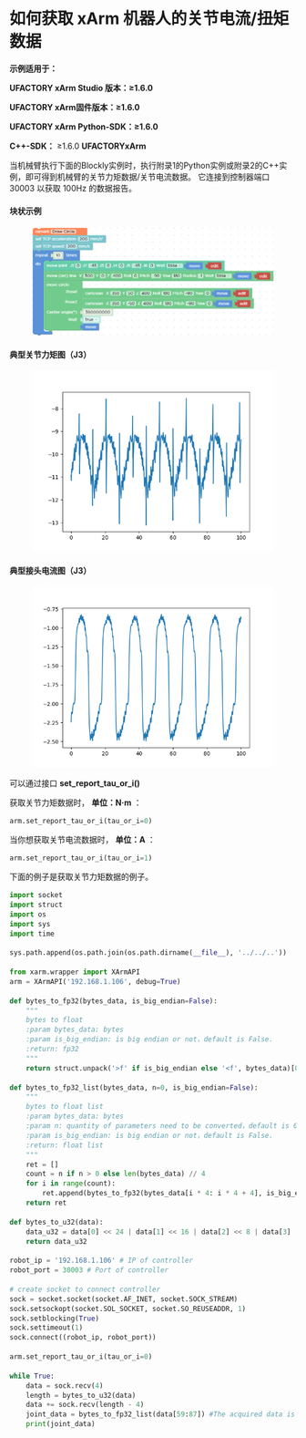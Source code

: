# 如何获取 xArm 机器人的关节电流/扭矩数据

**示例适用于：**

**UFACTORY xArm Studio 版本：≥1.6.0**

**UFACTORY xArm固件版本：≥1.6.0**

**UFACTORY xArm Python-SDK：≥1.6.0**

**C++-SDK：** ≥1.6.0 **UFACTORYxArm**

当机械臂执行下面的Blockly实例时，执行附录1的Python实例或附录2的C++实例，即可得到机械臂的关节力矩数据/关节电流数据。 它连接到控制器端口 30003 以获取 100Hz 的数据报告。

#### 块状示例

<figure><img src="../.gitbook/assets/图片.png" alt=""><figcaption></figcaption></figure>

#### 典型关节力矩图（J3）

<figure><img src="../.gitbook/assets/图片 (1).png" alt=""><figcaption></figcaption></figure>

#### 典型接头电流图（J3）

<figure><img src="../.gitbook/assets/图片 (2).png" alt=""><figcaption></figcaption></figure>

可以通过接口 **set\_report\_tau\_or\_i()**

获取关节力矩数据时， **单位：N·m** ：

```python
arm.set_report_tau_or_i(tau_or_i=0)
```

当你想获取关节电流数据时， **单位：A** ：

```python
arm.set_report_tau_or_i(tau_or_i=1)
```



下面的例子是获取关节力矩数据的例子。

```python
import socket
import struct
import os
import sys
import time

sys.path.append(os.path.join(os.path.dirname(__file__), '../../..'))

from xarm.wrapper import XArmAPI
arm = XArmAPI('192.168.1.106', debug=True)

def bytes_to_fp32(bytes_data, is_big_endian=False):
    """
    bytes to float
    :param bytes_data: bytes
    :param is_big_endian: is big endian or not，default is False.
    :return: fp32
    """
    return struct.unpack('>f' if is_big_endian else '<f', bytes_data)[0]

def bytes_to_fp32_list(bytes_data, n=0, is_big_endian=False):
    """
    bytes to float list
    :param bytes_data: bytes
    :param n: quantity of parameters need to be converted，default is 0，all bytes converted.
    :param is_big_endian: is big endian or not，default is False.
    :return: float list
    """
    ret = []
    count = n if n > 0 else len(bytes_data) // 4
    for i in range(count):
        ret.append(bytes_to_fp32(bytes_data[i * 4: i * 4 + 4], is_big_endian))
    return ret

def bytes_to_u32(data):
    data_u32 = data[0] << 24 | data[1] << 16 | data[2] << 8 | data[3]
    return data_u32

robot_ip = '192.168.1.106' # IP of controller
robot_port = 30003 # Port of controller

# create socket to connect controller
sock = socket.socket(socket.AF_INET, socket.SOCK_STREAM)
sock.setsockopt(socket.SOL_SOCKET, socket.SO_REUSEADDR, 1)
sock.setblocking(True)
sock.settimeout(1)
sock.connect((robot_ip, robot_port))

arm.set_report_tau_or_i(tau_or_i=0)

while True:
    data = sock.recv(4)
    length = bytes_to_u32(data)
    data += sock.recv(length - 4)
    joint_data = bytes_to_fp32_list(data[59:87]) #The acquired data is the data from J1 to J7
    print(joint_data)

```





